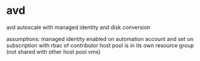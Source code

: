 # avd
avd autoscale with managed identity and disk conversion 

assumptions:
managed identity enabled on automation account and set on subscription with rbac of contributor
host pool is in its own resource group (not shared with other host pool vms)


